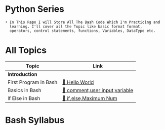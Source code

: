 # Python Series
    • In This Repo I will Store All The Bash Code Which I'm Practicing and
      learning. I'll cover all the Topic like basic format format,
      operators, control statements, functions, Variables, DataType etc.    


# All Topics

| Topic                                 |                                               Link                                                      |  
|---------------------------------------|---------------------------------------------------------------------------------------------------------|
| **Introduction**                      |                                                                                                         |
| First Program in Bash                 | [🔗 Hello World](https://github.com/Raunaksplanet/Bash-Series/blob/main/BashFiles/FirstProgram.sh)      |
| Basics in Bash                        | [🔗 comment,user input,variable](https://github.com/Raunaksplanet/Bash-Series/blob/main/BashFiles/BashBasics.sh)      |
| If Else in Bash                       | [🔗 if,else,Maximum Num](https://github.com/Raunaksplanet/Bash-Series/blob/main/BashFiles/if_else.sh)      |



# Bash Syllabus 

  
